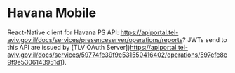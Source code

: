 # Havana Mobile 
React-Native client for Havana PS API: https://apiportal.tel-aviv.gov.il/docs/services/presenceserver/operations/reports?
JWTs send to this API are issued by [TLV OAuth Server])https://apiportal.tel-aviv.gov.il/docs/services/59774fe39f9e531550416402/operations/597efe8e9f9e5306143951d1). 